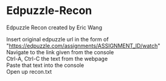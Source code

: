 # Edpuzzle-Recon
Edpuzzle Recon created by Eric Wang

Insert original edpuzzle url in the form of "https://edpuzzle.com/assignments/ASSIGNMENT_ID/watch"  
Navigate to the link given from the console  
Ctrl-A, Ctrl-C the text from the webpage  
Paste that text into the console  
Open up recon.txt  

